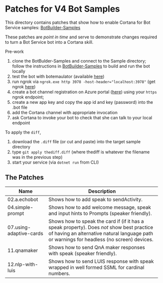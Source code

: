 # Patches for V4 Bot Samples #

This directory contains patches that show how to enable Cortana for Bot Service samples:
[BotBuilder-Samples](https://github.com/Microsoft/BotBuilder-Samples)

These patches are _point in time_ and serve to demonstrate changes required to turn a Bot Service bot into a Cortana skill.

Pre-work
1. clone the BotBulder-Samples and connect to the Sample directory; follow the instructions in [BotBuilder-Samples](https://github.com/Microsoft/BotBuilder-Samples) to build and run the bot locally
1. test the bot with botemaulator (available [here](https://github.com/Microsoft/BotFramework-Emulator/wiki/Getting-Started))
1. run ngrok via `ngrok.exe http 3978 -host-header="localhost:3978"` (get ngrok [here](https://ngrok.com/download))
1. create a bot channel registration on Azure portal ([here](https://portal.azure.com)) using your `https` ngrok endpoint;
1. create a new app key and copy the app id and key (password) into the .bot file
1. add the Cortana channel with appropriate invocation
1. ask Cortana to invoke your bot to check that she can talk to your local endpoint

To apply the `diff`,
1. download the `.diff` file  (or cut and paste) into the target sample directory
1. type `git apply thediff.diff` (where thediff is whatever the filename was in the previous step)
1. start your service (via `dotnet run` from CLI)

## The Patches ##
| Name | Description |
| --- | --- |
| 02.a.echobot | Shows how to add speak to sendActivity. |
| 04.simple-prompt | Shows how to add welcome message, speak and input hints to Prompts (speaker friendly). |
| 07.using-adaptive-cards | Shows how to speak the card if (if it has a speak property). Does _not_ show best practice of having an alternative natural language path or warnings for headless (no screen) devices. |
| 11.qnamaker | Shows how to send QnA maker responses with speak (speaker friendly). |
| 12.nlp-with-luis | Shows how to send LUIS response with speak wrapped in well formed SSML for cardinal numbers. |
